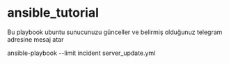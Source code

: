 # ansible_tutorial

Bu playbook ubuntu sunucunuzu günceller ve belirmiş olduğunuz telegram adresine mesaj atar


ansible-playbook --limit incident server_update.yml
